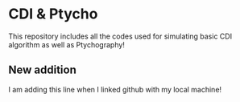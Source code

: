 # CDI & Ptycho

This repository includes all the codes used for simulating basic CDI algorithm as well as Ptychography!

## New addition

I am adding this line when I linked github with my local machine!
